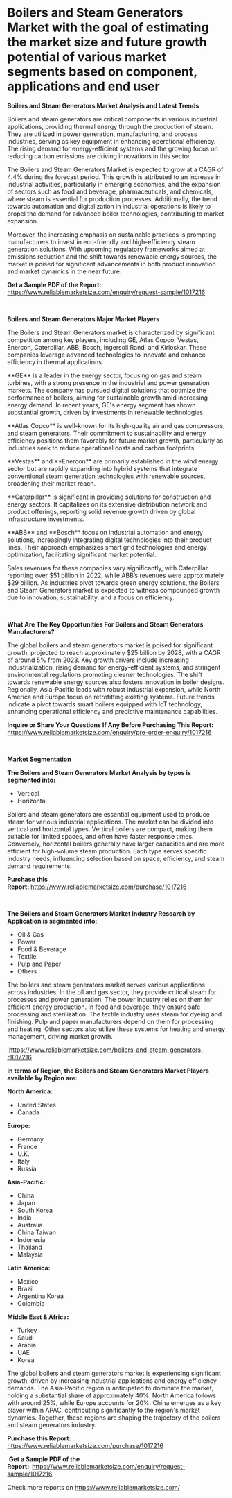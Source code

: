 <p><h1>Boilers and Steam Generators Market with the goal of estimating the market size and future growth potential of various market segments based on component, applications and end user</h1></p><p><strong>Boilers and Steam Generators Market Analysis and Latest Trends</strong></p>
<p><p>Boilers and steam generators are critical components in various industrial applications, providing thermal energy through the production of steam. They are utilized in power generation, manufacturing, and process industries, serving as key equipment in enhancing operational efficiency. The rising demand for energy-efficient systems and the growing focus on reducing carbon emissions are driving innovations in this sector.</p><p>The Boilers and Steam Generators Market is expected to grow at a CAGR of 4.4% during the forecast period. This growth is attributed to an increase in industrial activities, particularly in emerging economies, and the expansion of sectors such as food and beverage, pharmaceuticals, and chemicals, where steam is essential for production processes. Additionally, the trend towards automation and digitalization in industrial operations is likely to propel the demand for advanced boiler technologies, contributing to market expansion. </p><p>Moreover, the increasing emphasis on sustainable practices is prompting manufacturers to invest in eco-friendly and high-efficiency steam generation solutions. With upcoming regulatory frameworks aimed at emissions reduction and the shift towards renewable energy sources, the market is poised for significant advancements in both product innovation and market dynamics in the near future.</p></p>
<p><strong>Get a Sample PDF of the Report:&nbsp;</strong> <a href="https://www.reliablemarketsize.com/enquiry/request-sample/1017216?utm_campaign=2759&utm_medium=2&utm_source=Github&utm_content=ia&utm_term=11042025&utm_id=boilers-and-steam-generators">https://www.reliablemarketsize.com/enquiry/request-sample/1017216</a></p>
<p>&nbsp;</p>
<p><strong>Boilers and Steam Generators Major Market Players</strong></p>
<p><p>The Boilers and Steam Generators market is characterized by significant competition among key players, including GE, Atlas Copco, Vestas, Enercon, Caterpillar, ABB, Bosch, Ingersoll Rand, and Kirloskar. These companies leverage advanced technologies to innovate and enhance efficiency in thermal applications.</p><p>**GE** is a leader in the energy sector, focusing on gas and steam turbines, with a strong presence in the industrial and power generation markets. The company has pursued digital solutions that optimize the performance of boilers, aiming for sustainable growth amid increasing energy demand. In recent years, GE's energy segment has shown substantial growth, driven by investments in renewable technologies.</p><p>**Atlas Copco** is well-known for its high-quality air and gas compressors, and steam generators. Their commitment to sustainability and energy efficiency positions them favorably for future market growth, particularly as industries seek to reduce operational costs and carbon footprints.</p><p>**Vestas** and **Enercon** are primarily established in the wind energy sector but are rapidly expanding into hybrid systems that integrate conventional steam generation technologies with renewable sources, broadening their market reach.</p><p>**Caterpillar** is significant in providing solutions for construction and energy sectors. It capitalizes on its extensive distribution network and product offerings, reporting solid revenue growth driven by global infrastructure investments.</p><p>**ABB** and **Bosch** focus on industrial automation and energy solutions, increasingly integrating digital technologies into their product lines. Their approach emphasizes smart grid technologies and energy optimization, facilitating significant market potential.</p><p>Sales revenues for these companies vary significantly, with Caterpillar reporting over $51 billion in 2022, while ABB’s revenues were approximately $29 billion. As industries pivot towards green energy solutions, the Boilers and Steam Generators market is expected to witness compounded growth due to innovation, sustainability, and a focus on efficiency.</p></p>
<p>&nbsp;</p>
<p><strong>What Are The Key Opportunities For Boilers and Steam Generators Manufacturers?</strong></p>
<p><p>The global boilers and steam generators market is poised for significant growth, projected to reach approximately $25 billion by 2028, with a CAGR of around 5% from 2023. Key growth drivers include increasing industrialization, rising demand for energy-efficient systems, and stringent environmental regulations promoting cleaner technologies. The shift towards renewable energy sources also fosters innovation in boiler designs. Regionally, Asia-Pacific leads with robust industrial expansion, while North America and Europe focus on retrofitting existing systems. Future trends indicate a pivot towards smart boilers equipped with IoT technology, enhancing operational efficiency and predictive maintenance capabilities.</p></p>
<p><strong>Inquire or Share Your Questions If Any Before Purchasing This Report:</strong> <a href="https://www.reliablemarketsize.com/enquiry/pre-order-enquiry/1017216?utm_campaign=2759&utm_medium=2&utm_source=Github&utm_content=ia&utm_term=11042025&utm_id=boilers-and-steam-generators">https://www.reliablemarketsize.com/enquiry/pre-order-enquiry/1017216</a></p>
<p>&nbsp;</p>
<p><strong>Market Segmentation</strong></p>
<p><strong>The Boilers and Steam Generators Market Analysis by types is segmented into:</strong></p>
<p><ul><li>Vertical</li><li>Horizontal</li></ul></p>
<p><p>Boilers and steam generators are essential equipment used to produce steam for various industrial applications. The market can be divided into vertical and horizontal types. Vertical boilers are compact, making them suitable for limited spaces, and often have faster response times. Conversely, horizontal boilers generally have larger capacities and are more efficient for high-volume steam production. Each type serves specific industry needs, influencing selection based on space, efficiency, and steam demand requirements.</p></p>
<p><strong>Purchase this Report:&nbsp;</strong><a href="https://www.reliablemarketsize.com/purchase/1017216?utm_campaign=2759&utm_medium=2&utm_source=Github&utm_content=ia&utm_term=11042025&utm_id=boilers-and-steam-generators">https://www.reliablemarketsize.com/purchase/1017216</a></p>
<p>&nbsp;</p>
<p><strong>The Boilers and Steam Generators Market Industry Research by Application is segmented into:</strong></p>
<p><ul><li>Oil & Gas</li><li>Power</li><li>Food & Beverage</li><li>Textile</li><li>Pulp and Paper</li><li>Others</li></ul></p>
<p><p>The boilers and steam generators market serves various applications across industries. In the oil and gas sector, they provide critical steam for processes and power generation. The power industry relies on them for efficient energy production. In food and beverage, they ensure safe processing and sterilization. The textile industry uses steam for dyeing and finishing. Pulp and paper manufacturers depend on them for processing and heating. Other sectors also utilize these systems for heating and energy management, driving market growth.</p></p>
<p><a href="https://www.reliablemarketsize.com/boilers-and-steam-generators-r1017216?utm_campaign=2759&utm_medium=2&utm_source=Github&utm_content=ia&utm_term=11042025&utm_id=boilers-and-steam-generators">&nbsp;https://www.reliablemarketsize.com/boilers-and-steam-generators-r1017216</a></p>
<p><strong>In terms of Region, the Boilers and Steam Generators Market Players available by Region are:</strong></p>
<p>
    <p> <strong> North America: </strong>
        <ul>
            <li>United States</li>
            <li>Canada</li>
        </ul>
        </p> 
    <p> <strong> Europe: </strong>
        <ul>
            <li>Germany</li>
            <li>France</li>
            <li>U.K.</li>
            <li>Italy</li>
            <li>Russia</li>
        </ul>
        </p> 
    <p> <strong> Asia-Pacific: </strong>
        <ul>
            <li>China</li>
            <li>Japan</li>
            <li>South Korea</li>
            <li>India</li>
            <li>Australia</li>
            <li>China Taiwan</li>
            <li>Indonesia</li>
            <li>Thailand</li>
            <li>Malaysia</li>
        </ul>
        </p> 
    <p> <strong> Latin America: </strong>
        <ul>
            <li>Mexico</li>
            <li>Brazil</li>
            <li>Argentina Korea</li>
            <li>Colombia</li>
        </ul>
        </p> 
    <p> <strong> Middle East & Africa: </strong>
        <ul>
            <li>Turkey</li>
            <li>Saudi</li>
            <li>Arabia</li>
            <li>UAE</li>
            <li>Korea</li>
        </ul>
    </p>
    </p>
<p><p>The global boilers and steam generators market is experiencing significant growth, driven by increasing industrial applications and energy efficiency demands. The Asia-Pacific region is anticipated to dominate the market, holding a substantial share of approximately 40%. North America follows with around 25%, while Europe accounts for 20%. China emerges as a key player within APAC, contributing significantly to the region's market dynamics. Together, these regions are shaping the trajectory of the boilers and steam generators industry.</p></p>
<p><strong>Purchase this Report: </strong><a href="https://www.reliablemarketsize.com/purchase/1017216?utm_campaign=2759&utm_medium=2&utm_source=Github&utm_content=ia&utm_term=11042025&utm_id=boilers-and-steam-generators">https://www.reliablemarketsize.com/purchase/1017216</a></p>
<p>&nbsp;<strong>Get a Sample PDF of the Report:&nbsp;&nbsp;</strong><a href="https://www.reliablemarketsize.com/enquiry/request-sample/1017216?utm_campaign=2759&utm_medium=2&utm_source=Github&utm_content=ia&utm_term=11042025&utm_id=boilers-and-steam-generators">https://www.reliablemarketsize.com/enquiry/request-sample/1017216</a></p>
<p><strong></strong></p>
<p>Check more reports on <a href="https://www.reliablemarketsize.com/?utm_campaign=2759&utm_medium=2&utm_source=Github&utm_content=ia&utm_term=11042025&utm_id=boilers-and-steam-generators">https://www.reliablemarketsize.com/</a></p>